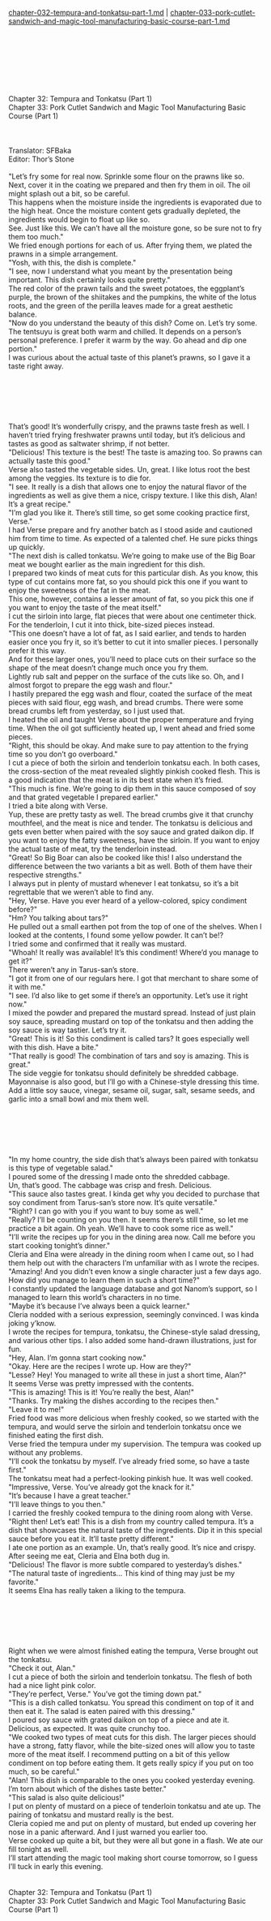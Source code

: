 [chapter-032-tempura-and-tonkatsu-part-1.md](./chapter-032-tempura-and-tonkatsu-part-1.md) | [chapter-033-pork-cutlet-sandwich-and-magic-tool-manufacturing-basic-course-part-1.md](./chapter-033-pork-cutlet-sandwich-and-magic-tool-manufacturing-basic-course-part-1.md) <br/>
<br/>
<br/>
<br/>
<br/>
<br/>
<br/>
<br/>
<br/>
Chapter 32: Tempura and Tonkatsu (Part 1)<br/>
Chapter 33: Pork Cutlet Sandwich and Magic Tool Manufacturing Basic Course (Part 1)<br/>
<br/>
 <br/>
<br/>
 Translator: SFBaka <br/>
 Editor: Thor’s Stone <br/>
<br/>
"Let’s fry some for real now. Sprinkle some flour on the prawns like so.<br/>
Next, cover it in the coating we prepared and then fry them in oil. The oil might splash out a bit, so be careful.<br/>
This happens when the moisture inside the ingredients is evaporated due to the high heat. Once the moisture content gets gradually depleted, the ingredients would begin to float up like so.<br/>
See. Just like this. We can’t have all the moisture gone, so be sure not to fry them too much."<br/>
We fried enough portions for each of us. After frying them, we plated the prawns in a simple arrangement.<br/>
"Yosh, with this, the dish is complete."<br/>
"I see, now I understand what you meant by the presentation being important. This dish certainly looks quite pretty."<br/>
The red color of the prawn tails and the sweet potatoes, the eggplant’s purple, the brown of the shiitakes and the pumpkins, the white of the lotus roots, and the green of the perilla leaves made for a great aesthetic balance.<br/>
"Now do you understand the beauty of this dish? Come on. Let’s try some. The tentsuyu is great both warm and chilled. It depends on a person’s personal preference. I prefer it warm by the way. Go ahead and dip one portion."<br/>
I was curious about the actual taste of this planet’s prawns, so I gave it a taste right away.<br/>
<br/>
<br/>
<br/>
<br/>
<br/>
<br/>
That’s good! It’s wonderfully crispy, and the prawns taste fresh as well. I haven’t tried frying freshwater prawns until today, but it’s delicious and tastes as good as saltwater shrimp, if not better.<br/>
"Delicious! This texture is the best! The taste is amazing too. So prawns can actually taste this good."<br/>
Verse also tasted the vegetable sides. Un, great. I like lotus root the best among the veggies. Its texture is to die for.<br/>
"I see. It really is a dish that allows one to enjoy the natural flavor of the ingredients as well as give them a nice, crispy texture. I like this dish, Alan! It’s a great recipe."<br/>
"I’m glad you like it. There’s still time, so get some cooking practice first, Verse."<br/>
I had Verse prepare and fry another batch as I stood aside and cautioned him from time to time. As expected of a talented chef. He sure picks things up quickly.<br/>
"The next dish is called tonkatsu. We’re going to make use of the Big Boar meat we bought earlier as the main ingredient for this dish.<br/>
I prepared two kinds of meat cuts for this particular dish. As you know, this type of cut contains more fat, so you should pick this one if you want to enjoy the sweetness of the fat in the meat.<br/>
This one, however, contains a lesser amount of fat, so you pick this one if you want to enjoy the taste of the meat itself."<br/>
I cut the sirloin into large, flat pieces that were about one centimeter thick. For the tenderloin, I cut it into thick, bite-sized pieces instead.<br/>
"This one doesn’t have a lot of fat, as I said earlier, and tends to harden easier once you fry it, so it’s better to cut it into smaller pieces. I personally prefer it this way.<br/>
And for these larger ones, you’ll need to place cuts on their surface so the shape of the meat doesn’t change much once you fry them.<br/>
Lightly rub salt and pepper on the surface of the cuts like so. Oh, and I almost forgot to prepare the egg wash and flour."<br/>
I hastily prepared the egg wash and flour, coated the surface of the meat pieces with said flour, egg wash, and bread crumbs. There were some bread crumbs left from yesterday, so I just used that.<br/>
I heated the oil and taught Verse about the proper temperature and frying time. When the oil got sufficiently heated up, I went ahead and fried some pieces.<br/>
"Right, this should be okay. And make sure to pay attention to the frying time so you don’t go overboard."<br/>
I cut a piece of both the sirloin and tenderloin tonkatsu each. In both cases, the cross-section of the meat revealed slightly pinkish cooked flesh. This is a good indication that the meat is in its best state when it’s fried.<br/>
"This much is fine. We’re going to dip them in this sauce composed of soy and that grated vegetable I prepared earlier."<br/>
I tried a bite along with Verse.<br/>
Yup, these are pretty tasty as well. The bread crumbs give it that crunchy mouthfeel, and the meat is nice and tender. The tonkatsu is delicious and gets even better when paired with the soy sauce and grated daikon dip. If you want to enjoy the fatty sweetness, have the sirloin. If you want to enjoy the actual taste of meat, try the tenderloin instead.<br/>
"Great! So Big Boar can also be cooked like this! I also understand the difference between the two variants a bit as well. Both of them have their respective strengths."<br/>
I always put in plenty of mustard whenever I eat tonkatsu, so it’s a bit regrettable that we weren’t able to find any.<br/>
"Hey, Verse. Have you ever heard of a yellow-colored, spicy condiment before?"<br/>
"Hm? You talking about tars?"<br/>
He pulled out a small earthen pot from the top of one of the shelves. When I looked at the contents, I found some yellow powder. It can’t be!?<br/>
I tried some and confirmed that it really was mustard.<br/>
"Whoah! It really was available! It’s this condiment! Where’d you manage to get it?"<br/>
There weren’t any in Tarus-san’s store.<br/>
"I got it from one of our regulars here. I got that merchant to share some of it with me."<br/>
"I see. I’d also like to get some if there’s an opportunity. Let’s use it right now."<br/>
I mixed the powder and prepared the mustard spread. Instead of just plain soy sauce, spreading mustard on top of the tonkatsu and then adding the soy sauce is way tastier. Let’s try it.<br/>
"Great! This is it! So this condiment is called tars? It goes especially well with this dish. Have a bite."<br/>
"That really is good! The combination of tars and soy is amazing. This is great."<br/>
The side veggie for tonkatsu should definitely be shredded cabbage. Mayonnaise is also good, but I’ll go with a Chinese-style dressing this time.<br/>
Add a little soy sauce, vinegar, sesame oil, sugar, salt, sesame seeds, and garlic into a small bowl and mix them well.<br/>
<br/>
<br/>
<br/>
<br/>
<br/>
<br/>
"In my home country, the side dish that’s always been paired with tonkatsu is this type of vegetable salad."<br/>
I poured some of the dressing I made onto the shredded cabbage.<br/>
Un, that’s good. The cabbage was crisp and fresh. Delicious.<br/>
"This sauce also tastes great. I kinda get why you decided to purchase that soy condiment from Tarus-san’s store now. It’s quite versatile."<br/>
"Right? I can go with you if you want to buy some as well."<br/>
"Really? I’ll be counting on you then. It seems there’s still time, so let me practice a bit again. Oh yeah. We’ll have to cook some rice as well."<br/>
"I’ll write the recipes up for you in the dining area now. Call me before you start cooking tonight’s dinner."<br/>
Cleria and Elna were already in the dining room when I came out, so I had them help out with the characters I’m unfamiliar with as I wrote the recipes.<br/>
"Amazing! And you didn’t even know a single character just a few days ago. How did you manage to learn them in such a short time?"<br/>
I constantly updated the language database and got Nanom’s support, so I managed to learn this world’s characters in no time.<br/>
"Maybe it’s because I’ve always been a quick learner."<br/>
Cleria nodded with a serious expression, seemingly convinced. I was kinda joking y’know.<br/>
I wrote the recipes for tempura, tonkatsu, the Chinese-style salad dressing, and various other tips. I also added some hand-drawn illustrations, just for fun.<br/>
"Hey, Alan. I’m gonna start cooking now."<br/>
"Okay. Here are the recipes I wrote up. How are they?"<br/>
"Lesse? Hey! You managed to write all these in just a short time, Alan?"<br/>
It seems Verse was pretty impressed with the contents.<br/>
"This is amazing! This is it! You’re really the best, Alan!"<br/>
"Thanks. Try making the dishes according to the recipes then."<br/>
"Leave it to me!"<br/>
Fried food was more delicious when freshly cooked, so we started with the tempura, and would serve the sirloin and tenderloin tonkatsu once we finished eating the first dish.<br/>
Verse fried the tempura under my supervision. The tempura was cooked up without any problems.<br/>
"I’ll cook the tonkatsu by myself. I’ve already fried some, so have a taste first."<br/>
The tonkatsu meat had a perfect-looking pinkish hue. It was well cooked.<br/>
"Impressive, Verse. You’ve already got the knack for it."<br/>
"It’s because I have a great teacher."<br/>
"I’ll leave things to you then."<br/>
I carried the freshly cooked tempura to the dining room along with Verse.<br/>
"Right then! Let’s eat! This is a dish from my country called tempura. It’s a dish that showcases the natural taste of the ingredients. Dip it in this special sauce before you eat it. It’ll taste pretty different."<br/>
I ate one portion as an example. Un, that’s really good. It’s nice and crispy.<br/>
After seeing me eat, Cleria and Elna both dug in.<br/>
"Delicious! The flavor is more subtle compared to yesterday’s dishes."<br/>
"The natural taste of ingredients… This kind of thing may just be my favorite."<br/>
It seems Elna has really taken a liking to the tempura.<br/>
<br/>
<br/>
<br/>
<br/>
<br/>
<br/>
Right when we were almost finished eating the tempura, Verse brought out the tonkatsu.<br/>
"Check it out, Alan."<br/>
I cut a piece of both the sirloin and tenderloin tonkatsu. The flesh of both had a nice light pink color.<br/>
"They’re perfect, Verse." You’ve got the timing down pat."<br/>
"This is a dish called tonkatsu. You spread this condiment on top of it and then eat it. The salad is eaten paired with this dressing."<br/>
I poured soy sauce with grated daikon on top of a piece and ate it. Delicious, as expected. It was quite crunchy too.<br/>
"We cooked two types of meat cuts for this dish. The larger pieces should have a strong, fatty flavor, while the bite-sized ones will allow you to taste more of the meat itself. I recommend putting on a bit of this yellow condiment on top before eating them. It gets really spicy if you put on too much, so be careful."<br/>
"Alan! This dish is comparable to the ones you cooked yesterday evening. I’m torn about which of the dishes taste better."<br/>
"This salad is also quite delicious!"<br/>
I put on plenty of mustard on a piece of tenderloin tonkatsu and ate up. The pairing of tonkatsu and mustard really is the best.<br/>
Cleria copied me and put on plenty of mustard, but ended up covering her nose in a panic afterward. And I just warned you earlier too.<br/>
Verse cooked up quite a bit, but they were all but gone in a flash. We ate our fill tonight as well.<br/>
I’ll start attending the magic tool making short course tomorrow, so I guess I’ll tuck in early this evening.<br/>
<br/>
<br/>
Chapter 32: Tempura and Tonkatsu (Part 1)<br/>
Chapter 33: Pork Cutlet Sandwich and Magic Tool Manufacturing Basic Course (Part 1)<br/>
<br/>
 <br/>
<br/>
<br/>
<br/>
<br/>
<br/>
<br/>
<br/>
<br/>
<br/>
<br/> <br/>
[chapter-032-tempura-and-tonkatsu-part-1.md](./chapter-032-tempura-and-tonkatsu-part-1.md) | [chapter-033-pork-cutlet-sandwich-and-magic-tool-manufacturing-basic-course-part-1.md](./chapter-033-pork-cutlet-sandwich-and-magic-tool-manufacturing-basic-course-part-1.md) <br/>
